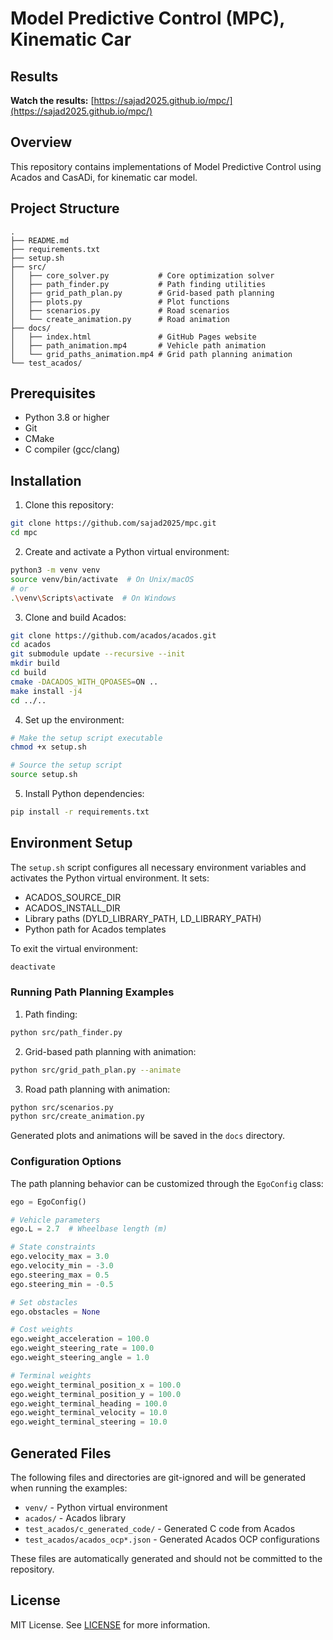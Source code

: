 # Model Predictive Control (MPC), Kinematic Car

## Results

**Watch the results:** [https://sajad2025.github.io/mpc/](https://sajad2025.github.io/mpc/)

## Overview

This repository contains implementations of Model Predictive Control using Acados and CasADi, for kinematic car model.

## Project Structure

```
.
├── README.md
├── requirements.txt
├── setup.sh
├── src/
│   ├── core_solver.py           # Core optimization solver
│   ├── path_finder.py           # Path finding utilities
│   ├── grid_path_plan.py        # Grid-based path planning
│   ├── plots.py                 # Plot functions
│   ├── scenarios.py             # Road scenarios
│   └── create_animation.py      # Road animation
├── docs/
│   ├── index.html               # GitHub Pages website
│   ├── path_animation.mp4       # Vehicle path animation
│   └── grid_paths_animation.mp4 # Grid path planning animation
└── test_acados/
```

## Prerequisites

- Python 3.8 or higher
- Git
- CMake
- C compiler (gcc/clang)

## Installation

1. Clone this repository:
```bash
git clone https://github.com/sajad2025/mpc.git
cd mpc
```

2. Create and activate a Python virtual environment:
```bash
python3 -m venv venv
source venv/bin/activate  # On Unix/macOS
# or
.\venv\Scripts\activate  # On Windows
```

3. Clone and build Acados:
```bash
git clone https://github.com/acados/acados.git
cd acados
git submodule update --recursive --init
mkdir build
cd build
cmake -DACADOS_WITH_QPOASES=ON ..
make install -j4
cd ../..
```

4. Set up the environment:
```bash
# Make the setup script executable
chmod +x setup.sh

# Source the setup script
source setup.sh
```

5. Install Python dependencies:
```bash
pip install -r requirements.txt
```

## Environment Setup

The `setup.sh` script configures all necessary environment variables and activates the Python virtual environment. It sets:
- ACADOS_SOURCE_DIR
- ACADOS_INSTALL_DIR
- Library paths (DYLD_LIBRARY_PATH, LD_LIBRARY_PATH)
- Python path for Acados templates

To exit the virtual environment:
```bash
deactivate
```

### Running Path Planning Examples

1. Path finding:
```bash
python src/path_finder.py
```

2. Grid-based path planning with animation:
```bash
python src/grid_path_plan.py --animate
```

3. Road path planning with animation:
```bash
python src/scenarios.py
python src/create_animation.py
```

Generated plots and animations will be saved in the `docs` directory.

### Configuration Options

The path planning behavior can be customized through the `EgoConfig` class:

```python
ego = EgoConfig()

# Vehicle parameters
ego.L = 2.7  # Wheelbase length (m)

# State constraints
ego.velocity_max = 3.0
ego.velocity_min = -3.0
ego.steering_max = 0.5
ego.steering_min = -0.5

# Set obstacles
ego.obstacles = None

# Cost weights
ego.weight_acceleration = 100.0
ego.weight_steering_rate = 100.0
ego.weight_steering_angle = 1.0

# Terminal weights
ego.weight_terminal_position_x = 100.0
ego.weight_terminal_position_y = 100.0
ego.weight_terminal_heading = 100.0
ego.weight_terminal_velocity = 10.0
ego.weight_terminal_steering = 10.0
```

## Generated Files

The following files and directories are git-ignored and will be generated when running the examples:
- `venv/` - Python virtual environment
- `acados/` - Acados library
- `test_acados/c_generated_code/` - Generated C code from Acados
- `test_acados/acados_ocp*.json` - Generated Acados OCP configurations

These files are automatically generated and should not be committed to the repository.


## License

MIT License. See [LICENSE](LICENSE) for more information.

